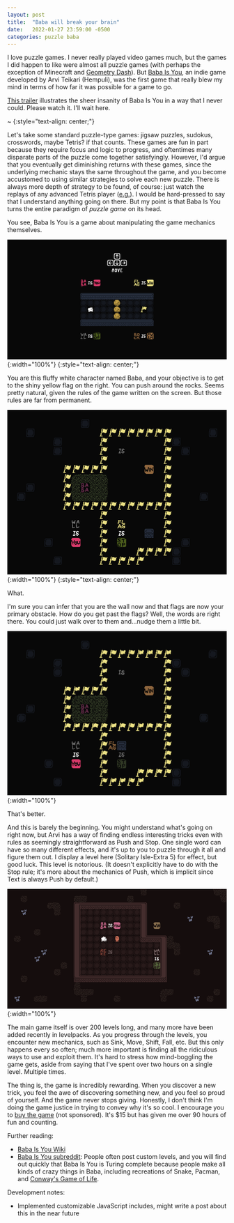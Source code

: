 ```yaml
---
layout: post
title:  "Baba will break your brain"
date:   2022-01-27 23:59:00 -0500
categories: puzzle baba
---
```


I love puzzle games. I never really played video games much, but the games I did happen to like were almost all puzzle games (with perhaps the exception of Minecraft and [Geometry Dash](https://youtu.be/Dfm_LegCN9Q)). But [Baba Is You](https://www.hempuli.com/baba/), an indie game developed by Arvi Teikari (Hempuli), was the first game that really blew my mind in terms of how far it was possible for a game to go.

[This trailer](https://youtu.be/U7MJljsoUSo) illustrates the sheer insanity of Baba Is You in a way that I never could. Please watch it. I'll wait here.

~
{:style="text-align: center;"}

Let's take some standard puzzle-type games: jigsaw puzzles, sudokus, crosswords, maybe Tetris? if that counts. These games are fun in part because they require focus and logic to progress, and oftentimes many disparate parts of the puzzle come together satisfyingly. However, I'd argue that you eventually get diminishing returns with these games, since the underlying mechanic stays the same throughout the game, and you become accustomed to using similar strategies to solve each new puzzle. There is always more depth of strategy to be found, of course: just watch the replays of any advanced Tetris player ([e.g.](https://youtu.be/_k5tP1v0w-k)). I would be hard-pressed to say that I understand anything going on there. But my point is that Baba Is You turns the entire paradigm of *puzzle game* on its head.

You see, Baba Is You is a game about manipulating the game mechanics themselves.

![baba-level-0](/assets/Island-00_Baba_Is_You.png){:width="100%"}
{:style="text-align: center;"}

You are this fluffy white character named Baba, and your objective is to get to the shiny yellow flag on the right. You can push around the rocks. Seems pretty natural, given the rules of the game written on the screen. But those rules are far from permanent.

![baba-level-2](/assets/Island-02_Now_What_Is_This.png){:width="100%"}
{:style="text-align: center;"}

What.

I'm sure you can infer that you are the wall now and that flags are now your primary obstacle. How do you get past the flags? Well, the words are right there. You could just walk over to them and...nudge them a little bit.

![baba-level-2-again](/assets/Island-02_Now_What_Is_This-2.png){:width="100%"}

That's better.

And this is barely the beginning. You might understand what's going on right now, but Arvi has a way of finding endless interesting tricks even with rules as seemingly straightforward as Push and Stop. One single word can have so many different effects, and it's up to you to puzzle through it all and figure them out. I display a level here (Solitary Isle-Extra 5) for effect, but good luck. This level is notorious. (It doesn't explicitly have to do with the Stop rule; it's more about the mechanics of Push, which is implicit since Text is always Push by default.)

![baba-level-2-e5](/assets/Dungeon.png){:width="100%"}

The main game itself is over 200 levels long, and many more have been added recently in levelpacks. As you progress through the levels, you encounter new mechanics, such as Sink, Move, Shift, Fall, etc. But this only happens every so often; much more important is finding all the ridiculous ways to use and exploit them. It's hard to stress how mind-boggling the game gets, aside from saying that I've spent over two hours on a single level. Multiple times.

The thing is, the game is incredibly rewarding. When you discover a new trick, you feel the awe of discovering something new, and you feel so proud of yourself. And the game never stops giving. Honestly, I don't think I'm doing the game justice in trying to convey why it's so cool. I encourage you to [buy the game](https://store.steampowered.com/app/736260/Baba_Is_You/) (not sponsored). It's $15 but has given me over 90 hours of fun and counting.

Further reading:
* [Baba Is You Wiki](https://babaiswiki.fandom.com/wiki/Baba_Is_You_Wiki)
* [Baba Is You subreddit](https://www.reddit.com/r/BabaIsYou/): People often post custom levels, and you will find out quickly that Baba Is You is Turing complete because people make all kinds of crazy things in Baba, including recreations of Snake, Pacman, and [Conway's Game of Life](https://youtu.be/YH0NR1kmMUo).

Development notes:
* Implemented customizable JavaScript includes, might write a post about this in the near future
